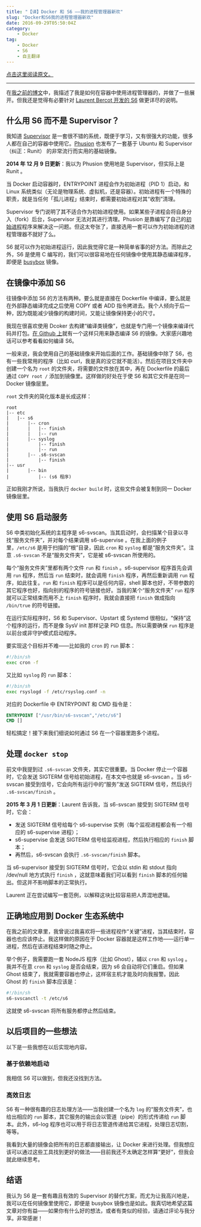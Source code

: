 ```yaml
---
title: "【译】Docker 和 S6 ——我的进程管理器新欢"
slug: "Docker和S6我的进程管理器新欢"
date: 2016-09-29T05:50:04Z
category:
    - Docker
tag:
    - Docker
    - S6
    - 自主翻译
---
```


[点击这里阅读原文。](https://blog.tutum.co/2014/12/02/docker-and-s6-my-new-favorite-process-supervisor/)

---

在[我之前的博文](https://blog.tutum.co/2014/10/28/the-5-most-important-things-ive-learned-from-using-docker/)中，我描述了我是如何在容器中使用进程管理器的，并做了一些展开。但我还是觉得有必要针对 [Laurent Bercot 开发的 S6](http://skarnet.org/software/s6/) 做更详尽的说明。

<!--more-->

## 什么用 S6 而不是 Supervisor？

我知道 [Supervisor](http://supervisord.org/) 是一套很不错的系统，既便于学习，又有很强大的功能，很多人都在自己的容器中使用它。[Phusion](http://phusion.github.io/baseimage-docker/) 也发布了一套基于 Ubuntu 和 Supervisor（纠正：Runit） 的非常流行而实用的基础镜像。

**2014 年 12 月 9 日更新**：我以为 Phusion 使用地是 Supervisor，但实际上是 Runit 。

当 Docker 启动容器时，ENTRYPOINT 进程会作为初始进程（PID 1）启动，和 Linux 系统类似（无论是物理系统、虚拟机，还是容器）。初始进程有一个特殊的职责，就是当任何「孤儿进程」结束时，都需要初始进程对其“收割”清理。

Supervisor 专门说明了其不适合作为初始进程使用。如果某些子进程会将自身分入（fork）后台，Supervisor 无法对其进行清理。Phusion 是靠编写了自己的[初始进程](https://github.com/phusion/baseimage-docker/blob/master/image/bin/my_init)程序来解决这一问题。但这太夸张了，直接选用一套可以作为初始进程的进程管理器不就好了么。

S6 就可以作为初始进程运行，因此我觉得它是一种简单省事的好方法。而除此之外，S6 是使用 C 编写的，我们可以很容易地在任何镜像中使用其静态编译程序，即便是 [busybox](https://registry.hub.docker.com/_/busybox/) 镜像。

## 在镜像中添加 S6

往镜像中添加 S6 的方法有两种。要么就是直接在 Dockerfile 中编译，要么就是在外部静态编译完成之后使用 COPY 或者 ADD 指令拷进去。我个人倾向于后一种，因为既能减少镜像的构建时间，又能让镜像保持更小的尺寸。

我现在很喜欢使用 Dcoker 去构建“编译类镜像”，也就是专门用一个镜像来编译代码并打包。[在 Github 上](https://github.com/jprjr/docker-misc/tree/s6-builder/dockerfiles/arch-s6-builder)就有一个这样只用来静态编译 S6 的镜像。大家感兴趣地话可以参考看看如何编译 S6。

一般来说，我会使用自己的基础镜像来开始后面的工作。基础镜像中除了 S6，也有一些我常用的程序（比如 curl，我是真的没它就不能活）。然后在项目文件夹中创建一个名为 `root` 的文件夹，将需要的文件放在其中，再在 Dockerfile 的最后通过 `COPY root /` 添加到镜像里。这样做的好处在于使 S6 和其它文件是在同一 Docker 镜像层里。

`root` 文件夹的简化版本是长成这样：

```
root
|-- etc
|   |-- s6
|       |-- cron
|       |   |-- finish
|       |   |-- run
|       |-- syslog
|           |-- finish
|           |-- run
|       |-- .s6-svscan
|           |-- finish
|-- usr
|       |-- bin
|           |-- (s6 程序)
```

正如我刚才所说，当我执行 `docker build` 时，这些文件会被复制到同一 Docker 镜像层里。

## 使用 S6 启动服务

S6 中类初始化系统的主程序是 s6-svscan。当其启动时，会扫描某个目录以寻找“服务文件夹”，并对每个结果调用 s6-supervise 。在我上面的例子里，`/etc/s6` 是用于扫描的“根”目录，因此 `cron` 和 `syslog` 都是“服务文件夹”。注意 `.s6-svscan` 不是“服务文件夹”，它是被 s6-svscan 所使用的。

每个“服务文件夹”里都有两个文件 `run` 和 `finish` 。s6-supervisor 程序首先会调用 `run` 程序，然后当 `run` 结束时，就会调用 `finish` 程序，再然后重新调用 `run` 程序，如此往复。`run` 和 `finish` 程序可以是任何内容，shell 脚本也好，不带参数的其它程序也好，指向别的程序的符号链接也好。当我的某个“服务文件夹” `run` 程序就可以正常结束而用不上 `finish` 程序时，我就会直接把 `finish` 做成指向 `/bin/true` 的符号链接。

在运行实际程序时，S6 和 Supervisor、Upstart 或 Systemd 很相似，“保持”这个程序的运行，而不是像 SysV init 那样记录 PID 信息。所以需要确保 `run` 程序是以前台或非守护模式启动程序。

要实现这个目标并不难——比如我的 `cron` 的 `run` 脚本：

```bash
#!/bin/sh
exec cron -f
```

又比如 `syslog` 的 `run` 脚本：

```sh
#!/bin/sh
exec rsyslogd -f /etc/rsyslog.conf -n
```

对应的 Dockerfile 中 ENTRYPOINT 和 CMD 指令是：

```dockerfile
ENTRYPOINT ["/usr/bin/s6-svscan","/etc/s6"]
CMD []
```

轻松搞定！接下来我们细说如何通过 S6 在一个容器里跑多个进程。

## 处理 `docker stop`

前文中我提到过 `.s6-svscan` 文件夹，其实它很重要。当 Docker 停止一个容器时，它会发送 SIGTERM 信号给初始进程，在本文中也就是 s6-svscan 。当 s6-svscan 接受到信号，它会向所有运行中的“服务”发送 SIGTERM 信号，然后执行 `.s6-svscan/finish` 。

**2015 年 3 月 1 日更新**：Laurent 告诉我，当 s6-svscan 接受到 SIGTERM 信号时，它会：

-   发送 SIGTERM 信号给每个 s6-supervise 实例（每个监视进程都会有一个相应的 s6-supervise 进程）；
-   s6-supervise 会发送 SIGTERM 信号给监视进程，然后执行相应的 `finish` 脚本；
-   再然后，s6-svscan 会执行 `.s6-svscan/finish` 脚本。

当 s6-supervisor 接受到 SIGTERM 信号时，它会以 stdin 和 stdout 指向 /dev/null 地方式执行 `finish` ，这就意味着我们可以看到 `finish` 脚本的任何输出。但这并不影响脚本的正常执行。

Laurent 正在尝试编写一套范例，以解释这块比较容易把人弄混地逻辑。

## 正确地应用到 Docker 生态系统中

在我之前的文章里，我曾说过我喜欢将一些进程视作“关键”进程，当其结束时，容器也也应该停止。我这样做的原因在于 Docker 容器就是这样工作地——运行单一进程，然后在该进程结束时随之停止。

举个例子，我需要跑一套 NodeJS 程序（比如 Ghost），辅以 `cron` 和 `syslog` 。我并不在意 `cron` 和 `syslog` 是否会结束，因为 s6 会自动将它们重启。但如果 Ghost 结束了，我就需要容器也停止，这样宿主机才能及时向我报警。因此 Ghost 的 `finish` 脚本应该是：

```sh
#!/bin/sh
s6-svscanctl -t /etc/s6
```

这就使 s6-svscan 将所有服务都停止然后结束。

## 以后项目的一些想法

以下是一些我想在以后实现地内容。

### 基于依赖地启动

我相信 S6 可以做到，但我还没找到方法。

### 高效日志

S6 有一种很有趣的日志处理方法——当我创建一个名为 `log` 的“服务文件夹”，也给出相应的 `run` 脚本，其它服务的输出会以管道（pipe）的形式传递给 `run` 脚本。此外，s6-log 程序也可以用于将日志管道传递给其它进程，处理日志切割，等等。

我看到大量的镜像会把所有的日志都直接输出，让 Docker 来进行处理。但我想应该可以通过这些工具找到更好的做法——目前我还不太确定怎样算“更好”，但我会就此继续思考。

## 结语

我认为 S6 是一套有趣且有效的 Supervisor 的替代方案，而尤为让我高兴地是，我可以在任何镜像里使用它，即便是 busybox 镜像也是如此。我真切地希望这篇文章对你有益——如果你有什么好的想法，或者有类似的经验，请通过评论与我分享。非常感谢！
